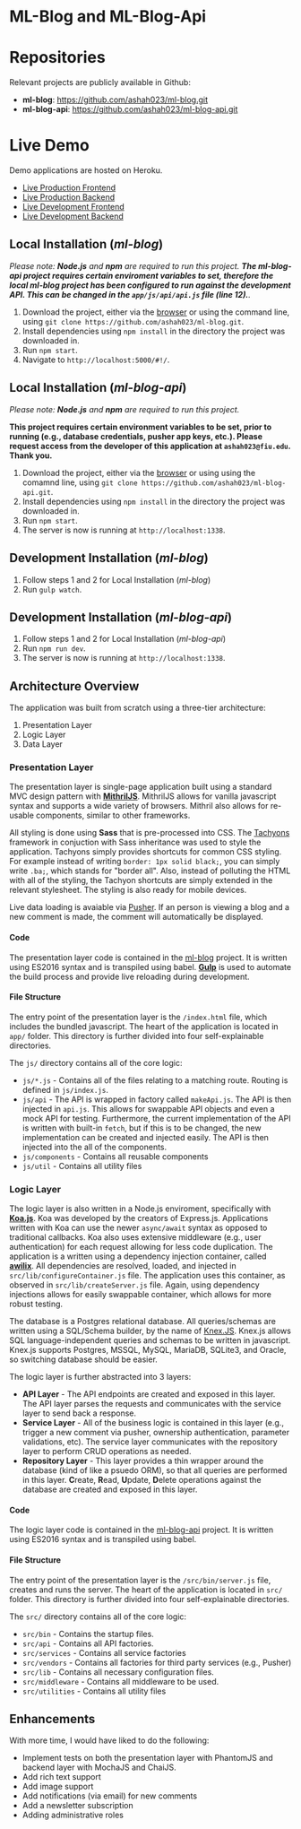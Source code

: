 # ML-Blog and ML-Blog-Api

# Repositories
Relevant projects are publicly available in Github:

* **ml-blog**: https://github.com/ashah023/ml-blog.git
* **ml-blog-api**: https://github.com/ashah023/ml-blog-api.git

# Live Demo

Demo applications are hosted on Heroku.

* [Live Production Frontend](https://ml-blog.herokuapp.com/)
* [Live Production Backend](https://ml-blog-api.herokuapp.com/)
* [Live Development Frontend](https://ml-blog-dev.herokuapp.com/)
* [Live Development Backend](https://ml-blog-api-dev.herokuapp.com/)

## Local Installation (_ml-blog_)

_Please note: **Node.js** and **npm** are required to run this project. **The ml-blog-api project requires certain enviroment variables to set, therefore the local ml-blog project has been configured to run against the development API. This can be changed in the `app/js/api/api.js` file (line 12).**._

1. Download the project, either via the [browser](https://github.com/ashah023/ml-blog) or using the command line, using `git clone https://github.com/ashah023/ml-blog.git`.
2. Install dependencies using `npm install` in the directory the project was downloaded in.
3. Run `npm start`.
4. Navigate to `http://localhost:5000/#!/`.

## Local Installation (_ml-blog-api_)

_Please note: **Node.js** and **npm** are required to run this project._

**This project requires certain environment variables to be set, prior to running (e.g., database credentials, pusher app keys, etc.). Please request access from the developer of this application at `ashah023@fiu.edu`. Thank you.**



1. Download the project, either via the [browser](https://github.com/ashah023/ml-blog-api) or using using the comamnd line, using `git clone https://github.com/ashah023/ml-blog-api.git`.
2. Install dependencies using `npm install` in the directory the project was downloaded in.
3. Run `npm start`.
4. The server is now is running at `http://localhost:1338`.

## Development Installation (_ml-blog_)
1. Follow steps 1 and 2 for Local Installation (_ml-blog_)
2. Run `gulp watch`.

## Development Installation (_ml-blog-api_)
1. Follow steps 1 and 2 for Local Installation (_ml-blog-api_)
2. Run `npm run dev`.
3. The server is now is running at `http://localhost:1338`.

## Architecture Overview

The application was built from scratch using a three-tier architecture:
1. Presentation Layer
2. Logic Layer
3. Data Layer

### Presentation Layer

The presentation layer is single-page application built using a standard MVC design pattern with **[MithrilJS](https://mithril.js.org/)**. MithrilJS allows for vanilla javascript syntax and supports a wide variety of browsers. Mithril also allows for re-usable components, similar to other frameworks.

All styling is done using **Sass** that is pre-processed into CSS. The [Tachyons](http://tachyons.io/) framework in conjuction with Sass inheritance was used to style the application. Tachyons simply provides shortcuts for common CSS styling. For example instead of writing `border: 1px solid black;`, you can simply write `.ba;`, which stands for "border all". Also, instead of polluting the HTML with all of the styling, the Tachyon shortcuts are simply extended in the relevant stylesheet. The styling is also ready for mobile devices.

Live data loading is avaiable via [Pusher](https://pusher.com/). If an person is viewing a blog and a new comment is made, the comment will automatically be displayed.

#### Code

The presentation layer code is contained in the [ml-blog](https://github.com/ashah023/ml-blog) project. It is written using ES2016 syntax and is transpiled using babel. **[Gulp](http://gulpjs.com/)** is used to automate the build process and provide live reloading during development.

#### File Structure

The entry point of the presentation layer is the `/index.html` file, which includes the bundled javascript. The heart of the application is located in `app/` folder. This directory is further divided into four self-explainable directories.

The `js/` directory contains all of the core logic:
* `js/*.js` - Contains all of the files relating to a matching route. Routing is defined in `js/index.js`.
* `js/api` - The API is wrapped in factory called `makeApi.js`. The API is then injected in `api.js`. This allows for swappable API objects and even a mock API for testing. Furthermore, the current implementation of the API is written with built-in `fetch`, but if this is to be changed, the new implementation can be created and injected easily. The API is then injected into the all of the components.
* `js/components` - Contains all reusable components
* `js/util` - Contains all utility files

### Logic Layer

The logic layer is also written in a Node.js enviroment, specifically with **[Koa.js](http://koajs.com/#)**. Koa was developed by the creators of Express.js. Applications written with Koa can use the newer `async/await` syntax as opposed to traditional callbacks. Koa also uses extensive middleware (e.g., user authentication) for each request allowing for less code duplication. The application is a written using a dependency injection container, called **[awilix](https://github.com/jeffijoe/awilix)**. All dependencies are resolved, loaded, and injected in `src/lib/configureContainer.js` file. The application uses this container, as observed in `src/lib/createServer.js` file. Again, using dependency injections allows for easily swappable container, which allows for more robust testing.

The database is a Postgres relational database. All queries/schemas are written using a SQL/Schema builder, by the name of [Knex.JS](http://knexjs.org/). Knex.js allows SQL language-independent queries and schemas to be written in javascript. Knex.js supports Postgres, MSSQL, MySQL, MariaDB, SQLite3, and Oracle, so switching database should be easier.

The logic layer is further abstracted into 3 layers:
* **API Layer** - The API endpoints are created and exposed in this layer. The API layer parses the requests and communicates with the service layer to send back a response.
* **Service Layer** - All of the business logic is contained in this layer (e.g., trigger a new comment via pusher, ownership authentication, parameter validations, etc). The service layer communicates with the repository layer to perform CRUD operations as needed.
* **Repository Layer** - This layer provides a thin wrapper around the database (kind of like a psuedo ORM), so that all queries are performed in this layer. **C**reate, **R**ead, **U**pdate, **D**elete operations against the database are created and exposed in this layer.

#### Code

The logic layer code is contained in the [ml-blog-api](https://github.com/ashah023/ml-blog-api) project. It is written using ES2016 syntax and is transpiled using babel.

#### File Structure

The entry point of the presentation layer is the `/src/bin/server.js` file, creates and runs the server. The heart of the application is located in `src/` folder. This directory is further divided into four self-explainable directories.

The `src/` directory contains all of the core logic:
* `src/bin` - Contains the startup files.
* `src/api` - Contains all API factories.
* `src/services` - Contains all service factories
* `src/vendors` - Contains all factories for third party services (e.g., Pusher)
* `src/lib` - Contains all necessary configuration files.
* `src/middleware` - Contains all middleware to be used.
* `src/utilities` - Contains all utility files

## Enhancements

With more time, I would have liked to do the following:

* Implement tests on both the presentation layer with PhantomJS and backend layer with MochaJS and ChaiJS.
* Add rich text support
* Add image support
* Add notifications (via email) for new comments
* Add a newsletter subscription
* Adding administrative roles